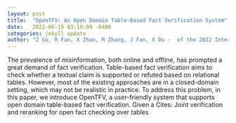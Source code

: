 ```yaml
---
layout: post
title:  "OpenTFV: An Open Domain Table-Based Fact Verification System"
date:   2022-06-18 03:19:09 -0400
categories: jekyll update
author: "Z Gu, R Fan, X Zhao, M Zhang, J Fan, X Du -  of the 2022 International Conference on , 2022"
---
```

The prevalence of misinformation, both online and offline, has prompted a great demand of fact verification. Table-based fact verification aims to check whether a textual claim is supported or refuted based on relational tables. However, most of the existing approaches are in a closed-domain setting, which may not be realistic in practice. To address this problem, in this paper, we introduce OpenTFV, a user-friendly system that supports open domain table-based fact verification. Given a 
Cites: Joint verification and reranking for open fact checking over tables